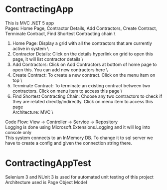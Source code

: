 # ContractingApp
This is MVC .NET 5 app \
Pages: Home Page, Contractor Details, Add Contractors, Create Contract, Terminate Contract, Find Shortest Contracting chain \
1. Home Page: Display a grid with all the contractors that are currently active in system \
2. Contractor Details: Click on the details hyperlink on grid to open this page, it will list contractor details \
3. Add Contractors: Click on Add Contractors at bottom of home page to open this. You can add new contractors here \
4. Create Contract: To create a new contract. Click on the menu item on top \
5. Terminate Contract: To terminate an existing contract between two contractors. Click on menu item to access this page \
6. Find Shortest Contracting Chain: Choose any two contractors to check if they are related directly/indirectly. Click on menu item to access this page \
Architecture: MVC \

Code Flow: View -> Controller -> Service -> Repository \
Logging is done using Microsoft.Extensions.Logging and it will log into console only \
This system connects to an InMemory DB. To change it to sql server we have to create a config and given the connection string there.

# ContractingAppTest
Selenium 3 and NUnit 3 is used for automated unit testing of this project \
Architecture used is Page Object Model



